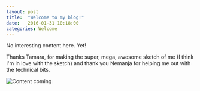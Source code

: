 ```yaml
---
layout: post
title:  "Welcome to my blog!"
date:   2016-01-31 10:18:00
categories: Welcome
---
```


No interesting content here. Yet!

Thanks Tamara, for making the super, mega, awesome sketch of me (I think I'm in love with the sketch) and thank you Nemanja for helping me out with the technical bits. 

![Content coming](https://media0.giphy.com/media/1dr4D4zxSlOEM/200.gif)
